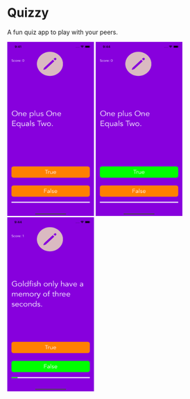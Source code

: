 # Quizzy
A fun quiz app to play with your peers.



<img src="https://github.com/thatgeekyboii/Quizzy/blob/main/proj_images/pic1.png" width="200" height="400" />   <img src="https://github.com/thatgeekyboii/Quizzy/blob/main/proj_images/pic2.png" width="200" height="400" />  <img src="https://github.com/thatgeekyboii/Quizzy/blob/main/proj_images/pic3.png" width="200" height="400" />



